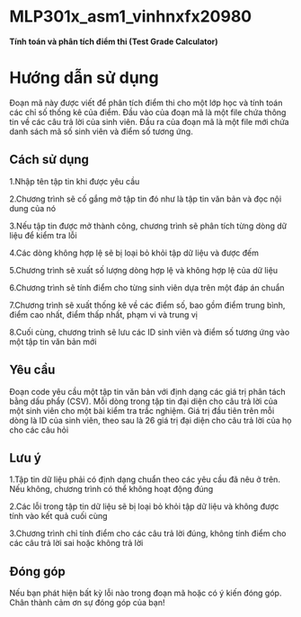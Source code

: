 # MLP301x_asm1_vinhnxfx20980
**Tính toán và phân tích điểm thi (Test Grade Calculator)**

# Hướng dẫn sử dụng
Đoạn mã này được viết để phân tích điểm thi cho một lớp học và tính toán các chỉ số thống kê của điểm. Đầu vào của đoạn mã là một file chứa thông tin về các câu trả lời của sinh viên. Đầu ra của đoạn mã là một file mới chứa danh sách mã số sinh viên và điểm số tương ứng.
## Cách sử dụng
1.Nhập tên tập tin khi được yêu cầu

2.Chương trình sẽ cố gắng mở tập tin đó như là tập tin văn bản và đọc nội dung của nó

3.Nếu tập tin được mở thành công, chương trình sẽ phân tích từng dòng dữ liệu để kiểm tra lỗi

4.Các dòng không hợp lệ sẽ bị loại bỏ khỏi tập dữ liệu và được đếm

5.Chương trình sẽ xuất số lượng dòng hợp lệ và không hợp lệ của dữ liệu

6.Chương trình sẽ tính điểm cho từng sinh viên dựa trên một đáp án chuẩn

7.Chương trình sẽ xuất thống kê về các điểm số, bao gồm điểm trung bình, điểm cao nhất, điểm thấp nhất, phạm vi và trung vị

8.Cuối cùng, chương trình sẽ lưu các ID sinh viên và điểm số tương ứng vào một tập tin văn bản mới
## Yêu cầu
Đoạn code yêu cầu một tập tin văn bản với định dạng các giá trị phân tách bằng dấu phẩy (CSV). Mỗi dòng trong tập tin đại diện cho câu trả lời của một sinh viên cho một bài kiểm tra trắc nghiệm. Giá trị đầu tiên trên mỗi dòng là ID của sinh viên, theo sau là 26 giá trị đại diện cho câu trả lời của họ cho các câu hỏi
## Lưu ý
1.Tập tin dữ liệu phải có định dạng chuẩn theo các yêu cầu đã nêu ở trên. Nếu không, chương trình có thể không hoạt động đúng

2.Các lỗi trong tập tin dữ liệu sẽ bị loại bỏ khỏi tập dữ liệu và không được tính vào kết quả cuối cùng

3.Chương trình chỉ tính điểm cho các câu trả lời đúng, không tính điểm cho các câu trả lời sai hoặc không trả lời
## Đóng góp
Nếu bạn phát hiện bất kỳ lỗi nào trong đoạn mã hoặc có ý kiến ​​đóng góp. Chân thành cảm ơn sự đóng góp của bạn!
